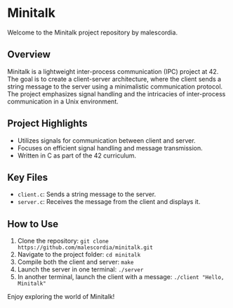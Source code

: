 # Minitalk

Welcome to the Minitalk project repository by malescordia.

## Overview
Minitalk is a lightweight inter-process communication (IPC) project at 42. The goal is to create a client-server architecture, where the client sends a string message to the server using a minimalistic communication protocol. The project emphasizes signal handling and the intricacies of inter-process communication in a Unix environment.

## Project Highlights
- Utilizes signals for communication between client and server.
- Focuses on efficient signal handling and message transmission.
- Written in C as part of the 42 curriculum.

## Key Files
- `client.c`: Sends a string message to the server.
- `server.c`: Receives the message from the client and displays it.

## How to Use
1. Clone the repository: `git clone https://github.com/malescordia/minitalk.git`
2. Navigate to the project folder: `cd minitalk`
3. Compile both the client and server: `make`
4. Launch the server in one terminal: `./server`
5. In another terminal, launch the client with a message: `./client "Hello, Minitalk"`

Enjoy exploring the world of Minitalk!
